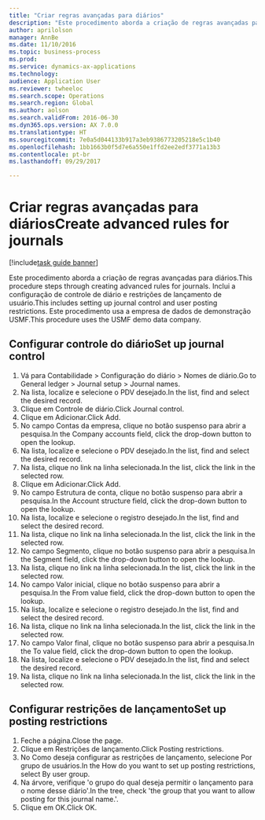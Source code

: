 ```yaml
--- 
title: "Criar regras avançadas para diários"
description: "Este procedimento aborda a criação de regras avançadas para diários."
author: aprilolson
manager: AnnBe
ms.date: 11/10/2016
ms.topic: business-process
ms.prod: 
ms.service: dynamics-ax-applications
ms.technology: 
audience: Application User
ms.reviewer: twheeloc
ms.search.scope: Operations
ms.search.region: Global
ms.author: aolson
ms.search.validFrom: 2016-06-30
ms.dyn365.ops.version: AX 7.0.0
ms.translationtype: HT
ms.sourcegitcommit: 7e0a5d044133b917a3eb9386773205218e5c1b40
ms.openlocfilehash: 1bb1663b0f5d7e6a550e1ffd2ee2edf3771a13b3
ms.contentlocale: pt-br
ms.lasthandoff: 09/29/2017

---
```

# <a name="create-advanced-rules-for-journals"></a><span data-ttu-id="c1ba2-103">Criar regras avançadas para diários</span><span class="sxs-lookup"><span data-stu-id="c1ba2-103">Create advanced rules for journals</span></span>

[!include[task guide banner](../../includes/task-guide-banner.md)]

<span data-ttu-id="c1ba2-104">Este procedimento aborda a criação de regras avançadas para diários.</span><span class="sxs-lookup"><span data-stu-id="c1ba2-104">This procedure steps through creating advanced rules for journals.</span></span> <span data-ttu-id="c1ba2-105">Inclui a configuração de controle de diário e restrições de lançamento de usuário.</span><span class="sxs-lookup"><span data-stu-id="c1ba2-105">This includes setting up journal control and user posting restrictions.</span></span> <span data-ttu-id="c1ba2-106">Este procedimento usa a empresa de dados de demonstração USMF.</span><span class="sxs-lookup"><span data-stu-id="c1ba2-106">This procedure uses the USMF demo data company.</span></span>


## <a name="set-up-journal-control"></a><span data-ttu-id="c1ba2-107">Configurar controle do diário</span><span class="sxs-lookup"><span data-stu-id="c1ba2-107">Set up journal control</span></span>
1. <span data-ttu-id="c1ba2-108">Vá para Contabilidade > Configuração do diário > Nomes de diário.</span><span class="sxs-lookup"><span data-stu-id="c1ba2-108">Go to General ledger > Journal setup > Journal names.</span></span>
2. <span data-ttu-id="c1ba2-109">Na lista, localize e selecione o PDV desejado.</span><span class="sxs-lookup"><span data-stu-id="c1ba2-109">In the list, find and select the desired record.</span></span>
3. <span data-ttu-id="c1ba2-110">Clique em Controle de diário.</span><span class="sxs-lookup"><span data-stu-id="c1ba2-110">Click Journal control.</span></span>
4. <span data-ttu-id="c1ba2-111">Clique em Adicionar.</span><span class="sxs-lookup"><span data-stu-id="c1ba2-111">Click Add.</span></span>
5. <span data-ttu-id="c1ba2-112">No campo Contas da empresa, clique no botão suspenso para abrir a pesquisa.</span><span class="sxs-lookup"><span data-stu-id="c1ba2-112">In the Company accounts field, click the drop-down button to open the lookup.</span></span>
6. <span data-ttu-id="c1ba2-113">Na lista, localize e selecione o PDV desejado.</span><span class="sxs-lookup"><span data-stu-id="c1ba2-113">In the list, find and select the desired record.</span></span>
7. <span data-ttu-id="c1ba2-114">Na lista, clique no link na linha selecionada.</span><span class="sxs-lookup"><span data-stu-id="c1ba2-114">In the list, click the link in the selected row.</span></span>
8. <span data-ttu-id="c1ba2-115">Clique em Adicionar.</span><span class="sxs-lookup"><span data-stu-id="c1ba2-115">Click Add.</span></span>
9. <span data-ttu-id="c1ba2-116">No campo Estrutura de conta, clique no botão suspenso para abrir a pesquisa.</span><span class="sxs-lookup"><span data-stu-id="c1ba2-116">In the Account structure field, click the drop-down button to open the lookup.</span></span>
10. <span data-ttu-id="c1ba2-117">Na lista, localize e selecione o registro desejado.</span><span class="sxs-lookup"><span data-stu-id="c1ba2-117">In the list, find and select the desired record.</span></span>
11. <span data-ttu-id="c1ba2-118">Na lista, clique no link na linha selecionada.</span><span class="sxs-lookup"><span data-stu-id="c1ba2-118">In the list, click the link in the selected row.</span></span>
12. <span data-ttu-id="c1ba2-119">No campo Segmento, clique no botão suspenso para abrir a pesquisa.</span><span class="sxs-lookup"><span data-stu-id="c1ba2-119">In the Segment field, click the drop-down button to open the lookup.</span></span>
13. <span data-ttu-id="c1ba2-120">Na lista, clique no link na linha selecionada.</span><span class="sxs-lookup"><span data-stu-id="c1ba2-120">In the list, click the link in the selected row.</span></span>
14. <span data-ttu-id="c1ba2-121">No campo Valor inicial, clique no botão suspenso para abrir a pesquisa.</span><span class="sxs-lookup"><span data-stu-id="c1ba2-121">In the From value field, click the drop-down button to open the lookup.</span></span>
15. <span data-ttu-id="c1ba2-122">Na lista, localize e selecione o registro desejado.</span><span class="sxs-lookup"><span data-stu-id="c1ba2-122">In the list, find and select the desired record.</span></span>
16. <span data-ttu-id="c1ba2-123">Na lista, clique no link na linha selecionada.</span><span class="sxs-lookup"><span data-stu-id="c1ba2-123">In the list, click the link in the selected row.</span></span>
17. <span data-ttu-id="c1ba2-124">No campo Valor final, clique no botão suspenso para abrir a pesquisa.</span><span class="sxs-lookup"><span data-stu-id="c1ba2-124">In the To value field, click the drop-down button to open the lookup.</span></span>
18. <span data-ttu-id="c1ba2-125">Na lista, localize e selecione o PDV desejado.</span><span class="sxs-lookup"><span data-stu-id="c1ba2-125">In the list, find and select the desired record.</span></span>
19. <span data-ttu-id="c1ba2-126">Na lista, clique no link na linha selecionada.</span><span class="sxs-lookup"><span data-stu-id="c1ba2-126">In the list, click the link in the selected row.</span></span>

## <a name="set-up-posting-restrictions"></a><span data-ttu-id="c1ba2-127">Configurar restrições de lançamento</span><span class="sxs-lookup"><span data-stu-id="c1ba2-127">Set up posting restrictions</span></span>
1. <span data-ttu-id="c1ba2-128">Feche a página.</span><span class="sxs-lookup"><span data-stu-id="c1ba2-128">Close the page.</span></span>
2. <span data-ttu-id="c1ba2-129">Clique em Restrições de lançamento.</span><span class="sxs-lookup"><span data-stu-id="c1ba2-129">Click Posting restrictions.</span></span>
3. <span data-ttu-id="c1ba2-130">No Como deseja configurar as restrições de lançamento, selecione Por grupo de usuários.</span><span class="sxs-lookup"><span data-stu-id="c1ba2-130">In the How do you want to set up posting restrictions, select By user group.</span></span>
4. <span data-ttu-id="c1ba2-131">Na árvore, verifique 'o grupo do qual deseja permitir o lançamento para o nome desse diário'.</span><span class="sxs-lookup"><span data-stu-id="c1ba2-131">In the tree, check 'the group that you want to allow posting for this journal name.'.</span></span>
5. <span data-ttu-id="c1ba2-132">Clique em OK.</span><span class="sxs-lookup"><span data-stu-id="c1ba2-132">Click OK.</span></span>


